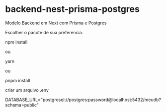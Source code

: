 # backend-nest-prisma-postgres
Modelo Backend em Next com Prisma e Postgres

Escolher o pacote de sua preferencia.

npm install

ou

yarn

ou

pnpm install


criar um arquivo  .env

DATABASE_URL="postgresql://postgres:password@localhost:5432/meudb?schema=public"
